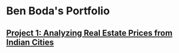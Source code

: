 # Ben Boda's Portfolio

## [Project 1: Analyzing Real Estate Prices from Indian Cities](https://github.com/benboda/Real_Estate_Price_Prediction_Project.git)

